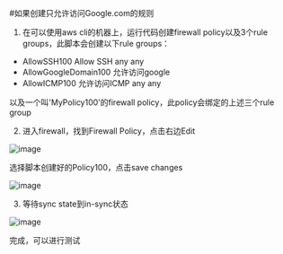 
#如果创建只允许访问Google.com的规则

1.	在可以使用aws cli的机器上，运行代码创建firewall policy以及3个rule groups，此脚本会创建以下rule groups：

-	AllowSSH100           Allow SSH any any
-	AllowGoogleDomain100  允许访问google
-	AllowICMP100		        允许访问ICMP any any

以及一个叫'MyPolicy100'的firewall policy，此policy会绑定的上述三个rule group


2.	进入firewall，找到Firewall Policy，点击右边Edit

![image](https://github.com/AutoJunjie/aws-networkfirewall-cfn-templates/assets/38706868/8e90f7ad-e649-4971-9b51-00c360a69ecf)

选择脚本创建好的Policy100，点击save changes

![image](https://github.com/AutoJunjie/aws-networkfirewall-cfn-templates/assets/38706868/89007a0a-12c4-48fd-8b7e-e22d9994c9d7)

3.	等待sync state到in-sync状态

![image](https://github.com/AutoJunjie/aws-networkfirewall-cfn-templates/assets/38706868/d9f6fbc7-2620-4247-90f6-49668407ca00)

完成，可以进行测试

